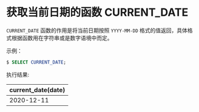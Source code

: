 # 获取当前日期的函数 CURRENT_DATE

`CURRENT_DATE` 函数的作用是将当前日期按照 `YYYY-MM-DD` 格式的值返回，具体格式根据函数用在字符串或是数字语境中而定。

示例：

```sql
$ SELECT CURRENT_DATE;
```

执行结果:

|current_date(date)|
|-----|
|2020-12-11|
